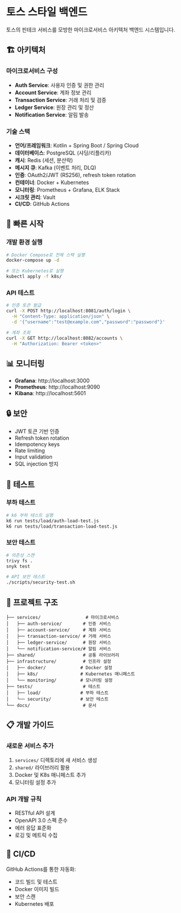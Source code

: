 # 토스 스타일 백엔드

토스의 핀테크 서비스를 모방한 마이크로서비스 아키텍처 백엔드 시스템입니다.

## 🏗️ 아키텍처

### 마이크로서비스 구성
- **Auth Service**: 사용자 인증 및 권한 관리
- **Account Service**: 계좌 정보 관리
- **Transaction Service**: 거래 처리 및 검증
- **Ledger Service**: 원장 관리 및 정산
- **Notification Service**: 알림 발송

### 기술 스택
- **언어/프레임워크**: Kotlin + Spring Boot / Spring Cloud
- **데이터베이스**: PostgreSQL (샤딩/리플리카)
- **캐시**: Redis (세션, 분산락)
- **메시지 큐**: Kafka (이벤트 처리, DLQ)
- **인증**: OAuth2/JWT (RS256), refresh token rotation
- **컨테이너**: Docker + Kubernetes
- **모니터링**: Prometheus + Grafana, ELK Stack
- **시크릿 관리**: Vault
- **CI/CD**: GitHub Actions

## 🚀 빠른 시작

### 개발 환경 실행
```bash
# Docker Compose로 전체 스택 실행
docker-compose up -d

# 또는 Kubernetes로 실행
kubectl apply -f k8s/
```

### API 테스트
```bash
# 인증 토큰 발급
curl -X POST http://localhost:8081/auth/login \
  -H "Content-Type: application/json" \
  -d '{"username":"test@example.com","password":"password"}'

# 계좌 조회
curl -X GET http://localhost:8082/accounts \
  -H "Authorization: Bearer <token>"
```

## 📊 모니터링

- **Grafana**: http://localhost:3000
- **Prometheus**: http://localhost:9090
- **Kibana**: http://localhost:5601

## 🔒 보안

- JWT 토큰 기반 인증
- Refresh token rotation
- Idempotency keys
- Rate limiting
- Input validation
- SQL injection 방지

## 🧪 테스트

### 부하 테스트
```bash
# k6 부하 테스트 실행
k6 run tests/load/auth-load-test.js
k6 run tests/load/transaction-load-test.js
```

### 보안 테스트
```bash
# 의존성 스캔
trivy fs .
snyk test

# API 보안 테스트
./scripts/security-test.sh
```

## 📁 프로젝트 구조

```
├── services/                 # 마이크로서비스
│   ├── auth-service/        # 인증 서비스
│   ├── account-service/     # 계좌 서비스
│   ├── transaction-service/ # 거래 서비스
│   ├── ledger-service/      # 원장 서비스
│   └── notification-service/# 알림 서비스
├── shared/                  # 공통 라이브러리
├── infrastructure/          # 인프라 설정
│   ├── docker/             # Docker 설정
│   ├── k8s/                # Kubernetes 매니페스트
│   └── monitoring/         # 모니터링 설정
├── tests/                   # 테스트
│   ├── load/               # 부하 테스트
│   └── security/           # 보안 테스트
└── docs/                    # 문서
```

## 📋 개발 가이드

### 새로운 서비스 추가
1. `services/` 디렉토리에 새 서비스 생성
2. `shared/` 라이브러리 활용
3. Docker 및 K8s 매니페스트 추가
4. 모니터링 설정 추가

### API 개발 규칙
- RESTful API 설계
- OpenAPI 3.0 스펙 준수
- 에러 응답 표준화
- 로깅 및 메트릭 수집

## 🔄 CI/CD

GitHub Actions를 통한 자동화:
- 코드 빌드 및 테스트
- Docker 이미지 빌드
- 보안 스캔
- Kubernetes 배포
